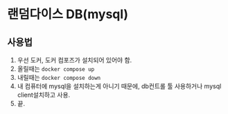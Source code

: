 # 랜덤다이스 DB(mysql)
## 사용법
1. 우선 도커, 도커 컴포즈가 설치되어 있어야 함.
2. 올릴때는 `docker compose up`
3. 내릴때는 `docker compose down`
4. 내 컴퓨터에 mysql을 설치하는게 아니기 때문에, db컨트롤 툴 사용하거나 mysql client설치하고 사용.
5. 끝.